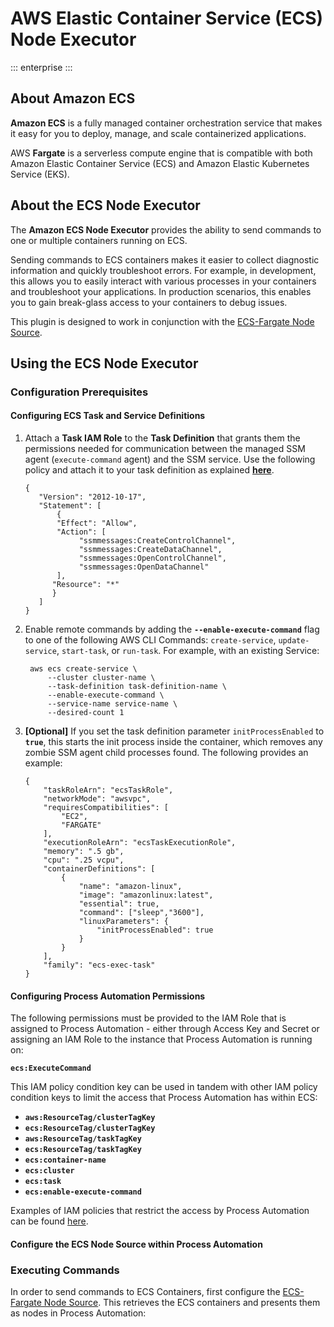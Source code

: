 #  AWS Elastic Container Service (ECS) Node Executor
::: enterprise
:::

## About Amazon ECS

**Amazon ECS** is a fully managed container orchestration service that makes it easy for you to deploy, manage, and scale containerized applications.

AWS **Fargate** is a serverless compute engine that is compatible with both Amazon Elastic Container Service (ECS) and Amazon Elastic Kubernetes Service (EKS).

## About the ECS Node Executor

The **Amazon ECS Node Executor** provides the ability to send commands to one or multiple containers running on ECS.

Sending commands to ECS containers makes it easier to collect diagnostic information and quickly troubleshoot errors. For example, in development,
this allows you to easily interact with various processes in your containers and troubleshoot your applications. In production scenarios,
this enables you to gain break-glass access to your containers to debug issues.

This plugin is designed to work in conjunction with the [ECS-Fargate Node Source](/manual/projects/resource-model-sources/ecs-fargate).

## Using the ECS Node Executor

### Configuration Prerequisites

#### Configuring ECS Task and Service Definitions

1. Attach a **Task IAM Role** to the **Task Definition** that grants them the permissions needed for communication between the managed SSM agent (`execute-command` agent) and the SSM service.
   Use the following policy and attach it to your task definition as explained [**here**](https://docs.aws.amazon.com/AmazonECS/latest/developerguide/task-iam-roles.html).
    ```
    {
       "Version": "2012-10-17",
       "Statement": [
           {
           "Effect": "Allow",
           "Action": [
                "ssmmessages:CreateControlChannel",
                "ssmmessages:CreateDataChannel",
                "ssmmessages:OpenControlChannel",
                "ssmmessages:OpenDataChannel"
           ],
          "Resource": "*"
          }
       ]
    }
    ```
2. Enable remote commands by adding the **`--enable-execute-command`** flag to one of the following AWS CLI Commands: `create-service`, `update-service`, `start-task`, or `run-task`.
   For example, with an existing Service:
    ```
     aws ecs create-service \
         --cluster cluster-name \
         --task-definition task-definition-name \
         --enable-execute-command \
         --service-name service-name \
         --desired-count 1
    ```
3. **[Optional]** If you set the task definition parameter `initProcessEnabled` to **`true`**, this starts the init process inside the container,
   which removes any zombie SSM agent child processes found. The following provides an example:
    ```
    {
        "taskRoleArn": "ecsTaskRole",
        "networkMode": "awsvpc",
        "requiresCompatibilities": [
            "EC2",
            "FARGATE"
        ],
        "executionRoleArn": "ecsTaskExecutionRole",
        "memory": ".5 gb",
        "cpu": ".25 vcpu",
        "containerDefinitions": [
            {
                "name": "amazon-linux",
                "image": "amazonlinux:latest",
                "essential": true,
                "command": ["sleep","3600"],
                "linuxParameters": {
                    "initProcessEnabled": true
                }
            }
        ],
        "family": "ecs-exec-task"
    }
    ```
   
#### Configuring Process Automation Permissions

The following permissions must be provided to the IAM Role that is assigned to Process Automation - 
either through Access Key and Secret or assigning an IAM Role to the instance that Process Automation is running on:

**`ecs:ExecuteCommand`**

This IAM policy condition key can be used in tandem with other IAM policy condition keys to limit the access that Process Automation has within ECS:

* **`aws:ResourceTag/clusterTagKey`**
* **`ecs:ResourceTag/clusterTagKey`**
* **`aws:ResourceTag/taskTagKey`**
* **`ecs:ResourceTag/taskTagKey`**
* **`ecs:container-name`**
* **`ecs:cluster`**
* **`ecs:task`**
* **`ecs:enable-execute-command`**

Examples of IAM policies that restrict the access by Process Automation can be found [here](https://docs.aws.amazon.com/AmazonECS/latest/developerguide/ecs-exec.html).

#### Configure the ECS Node Source within Process Automation

### Executing Commands

In order to send commands to ECS Containers, first configure the [ECS-Fargate Node Source](/manual/projects/resource-model-sources/ecs-fargate).
This retrieves the ECS containers and presents them as nodes in Process Automation:


